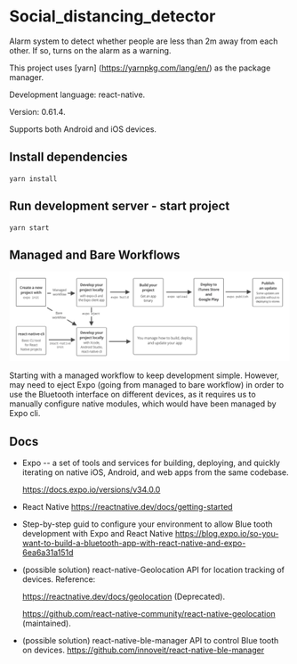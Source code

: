 # Social_distancing_detector
Alarm system to detect whether people are less than 2m away from each other. If so, turns on the alarm as a warning.

This project uses [yarn] (https://yarnpkg.com/lang/en/) as the package manager.

Development language: react-native.

Version: 0.61.4.

Supports both Android and iOS devices.



## Install dependencies

```command
yarn install
```

## Run development server - start project

```command
yarn start
```

## Managed and Bare Workflows

![](images/workflow-diagram.png)

Starting with a managed workflow to keep development simple. However, may need to eject Expo (going from managed to bare workflow) in order to use the Bluetooth interface on different devices, as it requires us to manually configure native modules, which would have been managed by Expo cli.

## Docs

- Expo -- a set of tools and services for building, deploying, and quickly iterating on native iOS, Android, and web apps from the same codebase. 

  https://docs.expo.io/versions/v34.0.0

- React Native
  https://reactnative.dev/docs/getting-started

- Step-by-step guid to configure your environment to allow Blue tooth development with Expo and React Native
https://blog.expo.io/so-you-want-to-build-a-bluetooth-app-with-react-native-and-expo-6ea6a31a151d

- (possible solution) react-native-Geolocation API for location tracking of devices.
Reference:

  https://reactnative.dev/docs/geolocation  (Deprecated).

  https://github.com/react-native-community/react-native-geolocation  (maintained).

- (possible solution) react-native-ble-manager API to control Blue tooth on devices.
  https://github.com/innoveit/react-native-ble-manager

